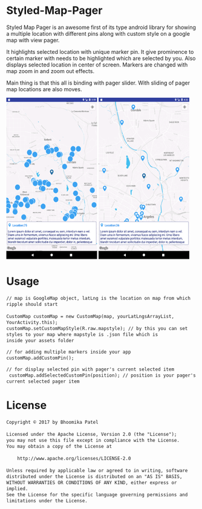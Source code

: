 # Styled-Map-Pager 

Styled Map Pager is an awesome first of its type android library for showing a multiple location with different pins along with custom style on a google map with view pager.

It highlights selected location with unique marker pin. It give prominence to certain marker with needs to be highlighted which are selected by you. Also displays selected location in center of screen. Markers are changed with map zoom in and zoom out effects. 

Main thing is that this all is binding with pager slider. With sliding of pager map locations are also moves.

<img src="https://github.com/Bhoomika06/Styled-Map-Pager/blob/master/Screenshot_1490693370.png" alt text="Screenshot" width="240" height="427" />  <img src="https://github.com/Bhoomika06/Styled-Map-Pager/blob/master/Screenshot_1490698948.png" alt text="Screenshot" width="240" height="427" />

# Usage
```
// map is GoogleMap object, latLng is the location on map from which ripple should start

CustomMap customMap = new CustomMap(map, yourLatLngsArrayList, YourActivity.this);
customMap.setCustomMapStyle(R.raw.mapstyle); // by this you can set styles to your map where mapstyle is .json file which is                                                 inside your assets folder
```

```
// for adding multiple markers inside your app
customMap.addCustomPin();
```

```
// for display selected pin with pager's current selected item
 customMap.addSelectedCustomPin(position); // position is your pager's current selected pager item
```

# License

```
Copyright © 2017 by Bhoomika Patel

Licensed under the Apache License, Version 2.0 (the "License");
you may not use this file except in compliance with the License.
You may obtain a copy of the License at

    http://www.apache.org/licenses/LICENSE-2.0

Unless required by applicable law or agreed to in writing, software
distributed under the License is distributed on an "AS IS" BASIS,
WITHOUT WARRANTIES OR CONDITIONS OF ANY KIND, either express or implied.
See the License for the specific language governing permissions and
limitations under the License.
```
